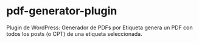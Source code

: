 # pdf-generator-plugin
Plugin de WordPress: Generador de PDFs por Etiqueta genera un PDF con todos los posts (o CPT) de una etiqueta seleccionada. 
